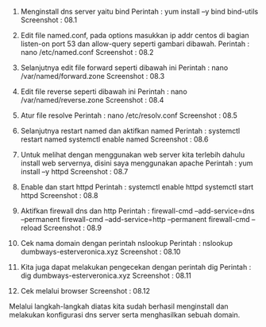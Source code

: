 1.	Menginstall dns server yaitu bind
Perintah	: yum install –y bind bind-utils
Screenshot	: 08.1
 
2.	Edit file named.conf, pada options masukkan ip addr centos di bagian listen-on port 53 dan allow-query seperti gambari dibawah.
Perintah	: nano /etc/named.conf
Screenshot	: 08.2
 
 
3.	Selanjutnya edit file forward seperti dibawah ini
Perintah	: nano /var/named/forward.zone
Screenshot	: 08.3
 
4.	Edit file reverse seperti dibawah ini
Perintah	: nano /var/named/reverse.zone
Screenshot	: 08.4
 
5.	Atur file resolve
Perintah : nano /etc/resolv.conf
Screenshot	: 08.5
 
6.	Selanjutnya restart named dan aktifkan named
Perintah	: systemctl restart named
		  systemctl enable named
Screenshot	: 08.6
 
7.	Untuk melihat dengan menggunakan web server kita terlebih dahulu install web servernya, disini saya menggunakan apache 
Perintah	: yum install –y httpd
Screenshot	: 08.7
 
8.	Enable dan start httpd
Perintah	: systemctl enable httpd
		  systemctl start httpd
Screenshot	: 08.8
 
9.	Aktifkan firewall dns dan http
Perintah	: firewall-cmd –add-service=dns –permanent
		  firewall-cmd –add-service=http –permanent
		  firewall-cmd –reload
Screenshot	: 08.9
 
10.	Cek nama domain dengan perintah nslookup
Perintah	: nslookup dumbways-esterveronica.xyz
Screenshot	: 08.10
 
11.	Kita juga dapat melakukan pengecekan dengan perintah dig
Perintah	: dig dumbways-esterveronica.xyz
Screenshot	: 08.11
 
12.	Cek melalui browser
Screenshot	: 08.12
	 
Melalui langkah-langkah diatas kita sudah berhasil menginstall dan melakukan konfigurasi dns server serta menghasilkan sebuah domain.
